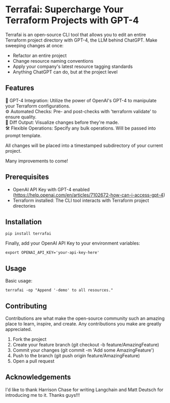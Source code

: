# Terrafai: Supercharge Your Terraform Projects with GPT-4

Terrafai is an open-source CLI tool that allows you to edit an entire Terraform project directory with GPT-4, the LLM behind ChatGPT. Make sweeping changes at once:

- Refactor an entire project
- Change resource naming conventions
- Apply your company's latest resource tagging standards
- Anything ChatGPT can do, but at the project level


## Features

🤖 GPT-4 Integration: Utilize the power of OpenAI's GPT-4 to manipulate your Terraform configurations.  
⚙️ Automated Checks: Pre- and post-checks with 'terraform validate' to ensure quality.  
🔄 Diff Output: Visualize changes before they're made.  
🛠️ Flexible Operations: Specify any bulk operations. Will be passed into prompt template. 

All changes will be placed into a timestamped subdirectory of your current project.  

Many improvements to come!  

## Prerequisites

- OpenAI API Key with GPT-4 enabled (https://help.openai.com/en/articles/7102672-how-can-i-access-gpt-4)
- Terraform installed: The CLI tool interacts with Terraform project directories

## Installation

```
pip install terrafai
```

Finally, add your OpenAI API Key to your environment variables:

```
export OPENAI_API_KEY='your-api-key-here'
```

## Usage

Basic usage:

```
terrafai -op "Append '-demo' to all resources."
```

## Contributing

Contributions are what make the open-source community such an amazing place to learn, inspire, and create. Any contributions you make are greatly appreciated.

1. Fork the project
1. Create your feature branch (git checkout -b feature/AmazingFeature)
1. Commit your changes (git commit -m 'Add some AmazingFeature')
1. Push to the branch (git push origin feature/AmazingFeature)
1. Open a pull request


## Acknowledgements

I'd like to thank Harrison Chase for writing Langchain and Matt Deutsch for introducing me to it. Thanks guys!!!

